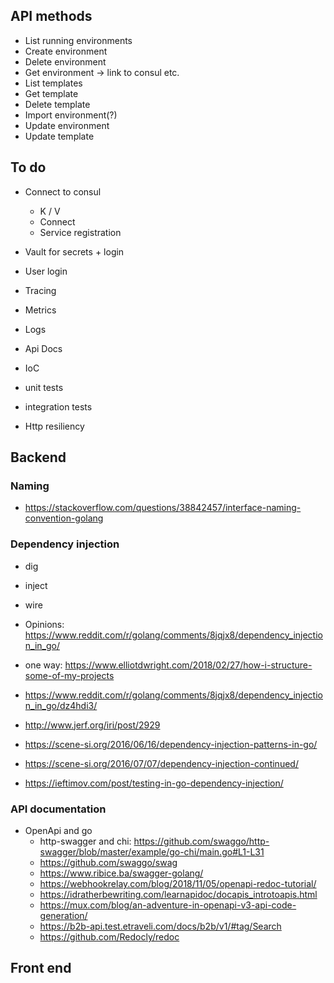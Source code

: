 ## API methods

* List running environments
* Create environment
* Delete environment
* Get environment -> link to consul etc.
* List templates
* Get template
* Delete template
* Import environment(?)
* Update environment
* Update template

## To do

* Connect to consul
  * K / V
  * Connect
  * Service registration
* Vault for secrets + login
* User login
* Tracing
* Metrics
* Logs
* Api Docs

* IoC
* unit tests
* integration tests
* Http resiliency



## Backend

### Naming

* https://stackoverflow.com/questions/38842457/interface-naming-convention-golang

### Dependency injection

* dig
* inject
* wire

* Opinions: https://www.reddit.com/r/golang/comments/8jqjx8/dependency_injection_in_go/
* one way: https://www.elliotdwright.com/2018/02/27/how-i-structure-some-of-my-projects
* https://www.reddit.com/r/golang/comments/8jqjx8/dependency_injection_in_go/dz4hdi3/
* http://www.jerf.org/iri/post/2929
* https://scene-si.org/2016/06/16/dependency-injection-patterns-in-go/
* https://scene-si.org/2016/07/07/dependency-injection-continued/
* https://ieftimov.com/post/testing-in-go-dependency-injection/

### API documentation

* OpenApi and go
  * http-swagger and chi: https://github.com/swaggo/http-swagger/blob/master/example/go-chi/main.go#L1-L31
  * https://github.com/swaggo/swag
  * https://www.ribice.ba/swagger-golang/
  * https://webhookrelay.com/blog/2018/11/05/openapi-redoc-tutorial/
  * https://idratherbewriting.com/learnapidoc/docapis_introtoapis.html
  * https://mux.com/blog/an-adventure-in-openapi-v3-api-code-generation/
  * https://b2b-api.test.etraveli.com/docs/b2b/v1/#tag/Search
  * https://github.com/Redocly/redoc

## Front end